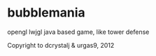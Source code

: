 bubblemania
===========

opengl lwjgl java based game, like tower defense

Copyright to dcrystalj & urgas9, 2012